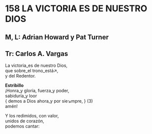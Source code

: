 # 158 LA VICTORIA ES DE NUESTRO DIOS

## M, L: Adrian Howard y Pat Turner
## Tr: Carlos A. Vargas

La victoria_es de nuestro Dios,  
que sobre_el trono_está↗,  
y del Redentor.  

**Estribillo**  
¡Honra_y gloria, fuerza_y poder,  
sabiduría_y loor  
{ demos a Dios ahora_y por sie↘mpre, } (3)  
amén!  

Y los redimidos, con valor,  
unidos de corazón,  
podemos cantar:  

